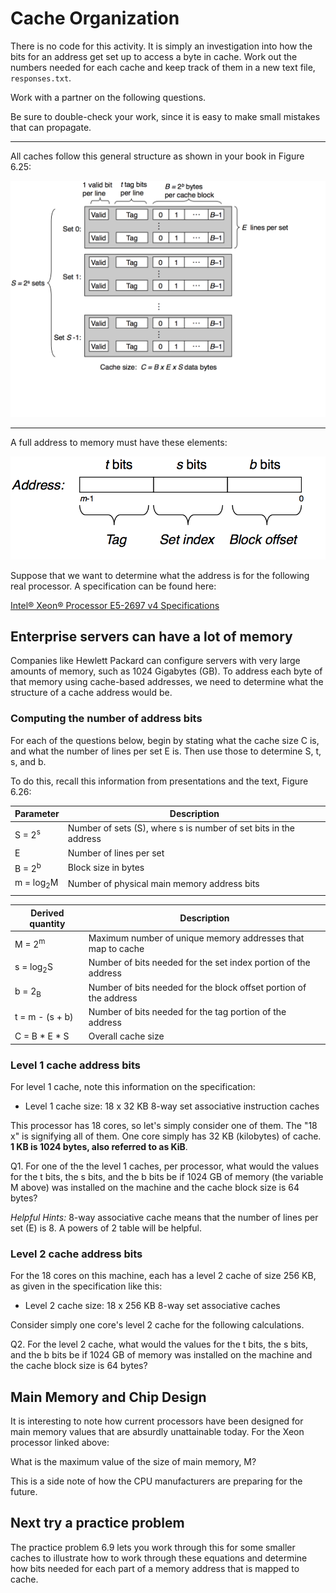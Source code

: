 # Cache Organization

There is no code for this activity. It is simply an investigation into how the bits for an address get set up to access a byte in cache. Work out the numbers needed for each cache and keep track of them in a new text file, `responses.txt`.

Work with a partner on the following questions.

Be sure to double-check your work, since it is easy to make small mistakes that can propagate.

--------------

All caches follow this general structure as shown in your book in Figure 6.25:


![Overall cache structure](./img/6.25cacheorg.png)

--------------


A full address to memory must have these elements:


![Cache address elements](./img/6.25physaddr.png)


Suppose that we want to determine what the address is for the following real processor. A specification can be found here:

[Intel® Xeon® Processor E5-2697 v4 Specifications](http://www.cpu-world.com/CPUs/Xeon/Intel-Xeon%20E5-2697%20v4.html)



## Enterprise servers can have a lot of memory

Companies like Hewlett Packard can configure servers with very large amounts of memory, such as 1024 Gigabytes (GB). To address each byte of that memory using cache-based addresses, we need to determine what the structure of a cache address would be. 

### Computing the number of address bits

For each of the questions below, begin by stating what the cache size C is, and what the number of lines per set E is. Then use those to determine S, t, s, and b.

To do this, recall this information from presentations and the text, Figure 6.26:

| Parameter            | Description                                 |
|----------------------|---------------------------------------------|
| S = 2<sup>s</sup>    | Number of sets (S), where s is number of set bits in the address                              |
| E                    | Number of lines per set                     |
| B = 2<sup>b</sup>    | Block size in bytes                         |
| m = log<sub>2</sub>M | Number of physical main memory address bits |
|                      |                                             |

| Derived quantity     | Description                                                       |
|----------------------|-------------------------------------------------------------------|
| M = 2<sup>m</sup>    | Maximum number of unique memory addresses that map to cache              |
| s = log<sub>2</sub>S | Number of bits needed for the set index portion of the address    |
| b = 2<sub>B</sub>    | Number of bits needed for the block offset portion of the address |
| t = m - (s + b)      | Number of bits needed for the tag portion of the address          |
| C = B * E * S        | Overall cache size                                                |

### Level 1 cache address bits 
For level 1 cache, note this information on the specification:

- Level 1 cache size:  18 x 32 KB 8-way set associative instruction caches

This processor has 18 cores, so let's simply consider one of them. The "18 x" is signifying all of them. One core simply has 32 KB (kilobytes) of cache. **1 KB is 1024 bytes, also referred to as KiB**.

Q1. For one of the the level 1 caches, per processor, what would the values for the t bits, the s bits, and the b bits be if 1024 GB of memory (the variable M above) was installed on the machine and the cache block size is 64 bytes? 

*Helpful Hints:* 8-way associative cache means that the number of lines per set (E) is 8. A powers of 2 table will be helpful.

### Level 2 cache address bits 

For the 18 cores on this machine, each has a level 2 cache of size 256 KB, as given in the specification like this:

- Level 2 cache size: 	18 x 256 KB 8-way set associative caches

Consider simply one core's level 2 cache for the following calculations.

Q2. For the level 2 cache, what would the values for the t bits, the s bits, and the b bits be if 1024 GB of memory was installed on the machine and the cache block size is 64 bytes?


## Main Memory and Chip Design

It is interesting to note how current processors have been designed for main memory values that are absurdly unattainable today. For the Xeon processor linked above:

What is the maximum value of the size of main memory, M?

This is a side note of how the CPU manufacturers are preparing for the future.

## Next try a practice problem

The practice problem 6.9 lets you work through this for some smaller caches to illustrate how to work through these equations and determine how bits needed for each part of a memory address that is mapped to cache.
